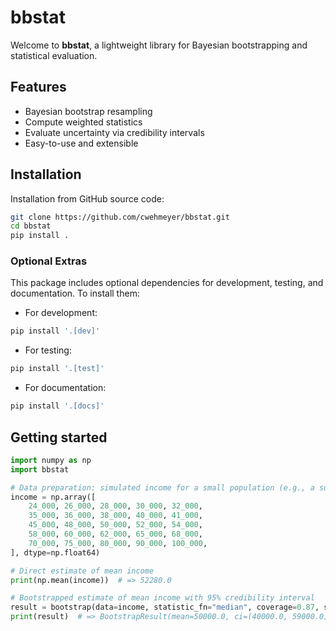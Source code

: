 # bbstat

Welcome to **bbstat**, a lightweight library for Bayesian bootstrapping and statistical evaluation.

## Features

- Bayesian bootstrap resampling
- Compute weighted statistics
- Evaluate uncertainty via credibility intervals
- Easy-to-use and extensible

## Installation

Installation from GitHub source code:

```bash
git clone https://github.com/cwehmeyer/bbstat.git
cd bbstat
pip install .
```

### Optional Extras

This package includes optional dependencies for development, testing, and documentation. To install them:

- For development:

```bash
pip install '.[dev]'
```

- For testing:

```bash
pip install '.[test]'
```

- For documentation:

```bash
pip install '.[docs]'
```

## Getting started

```python
import numpy as np
import bbstat

# Data preparation: simulated income for a small population (e.g., a survey of 25 people)
income = np.array([
    24_000, 26_000, 28_000, 30_000, 32_000,
    35_000, 36_000, 38_000, 40_000, 41_000,
    45_000, 48_000, 50_000, 52_000, 54_000,
    58_000, 60_000, 62_000, 65_000, 68_000,
    70_000, 75_000, 80_000, 90_000, 100_000,
], dtype=np.float64)

# Direct estimate of mean income
print(np.mean(income))  # => 52280.0

# Bootstrapped estimate of mean income with 95% credibility interval
result = bootstrap(data=income, statistic_fn="median", coverage=0.87, seed=1)
print(result)  # => BootstrapResult(mean=50000.0, ci=(40000.0, 59000.0), coverage=0.87, n_boot=1000)
```
